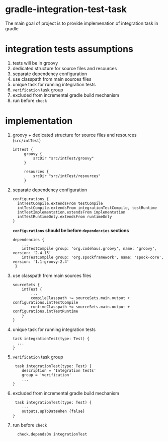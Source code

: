 # gradle-integration-test-task
The main goal of project is to provide implemenation of integration task in gradle

# integration tests assumptions
1. tests will be in groovy
1. dedicated structure for source files and resources
1. separate dependency configuration
1. use classpath from main sources files
1. unique task for running integration tests
1. `verification` task group
1. excluded from incremental gradle build mechanism
1. run before `check`

# implementation 
1. groovy + dedicated structure for source files and resources (`src/intTest`)
   ```
   intTest {
        groovy {
            srcDir "src/intTest/groovy"
        }

        resources {
            srcDir "src/intTest/resources"
        }
   ```
1. separate dependency configuration
   ```
   configurations {
     intTestCompile.extendsFrom testCompile
     intTestCompile.extendsFrom integrationTestCompile, testRuntime
     intTestImplementation.extendsFrom implementation
     intTestRuntimeOnly.extendsFrom runtimeOnly
   }
   ```
   **`configurations` should be before `dependencies` sections**
   ```
   dependencies {
       ...
       intTestCompile group: 'org.codehaus.groovy', name: 'groovy', version: '2.4.15'
       intTestCompile group: 'org.spockframework', name: 'spock-core', version: '1.1-groovy-2.4'
    }
    ```
1. use classpath from main sources files
   ```
   sourceSets {
       intTest {
           ...
           compileClasspath += sourceSets.main.output + configurations.intTestCompile
           runtimeClasspath += sourceSets.main.output + configurations.intTestRuntime
       }
   }
   ```
1. unique task for running integration tests
   ```
   task integrationTest(type: Test) {
     ...
   }
   ```
1. `verification` task group
   ```
    task integrationTest(type: Test) {
       description = 'Integration tests'
       group = 'verification'
       ...
   }
   ```
1. excluded from incremental gradle build mechanism
   ```
    task integrationTest(type: Test) {
       ...
       outputs.upToDateWhen {false}
   }
   ```
1. run before `check`
   ```
     check.dependsOn integrationTest
   ```
